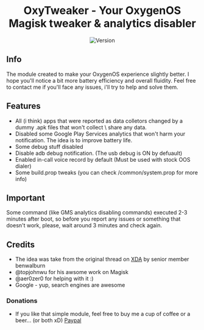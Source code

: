 <h1 align="center">OxyTweaker - Your OxygenOS Magisk tweaker & analytics disabler</h1>
<div align="center">
  <!-- Version -->
    <img src="https://img.shields.io/badge/Version-Stable-green"
      alt="Version" />
</div>


## Info
The module created to make your OxygenOS experience slightly better. I hope you'll notice a bit more battery efficiency and overall fluidity.
Feel free to contact me if you'll face any issues, i'll try to help and solve them.

## Features
- All (i think) apps that were reported as data colletors changed by a dummy .apk files that won't collect \ share any data.
- Disabled some Google Play Services analytics that won't harm your notification. The idea is to improve battery life.
- Some debug stuff disabled
- Disable adb debug notification. (The usb debug is ON by defuault)
- Enabled in-call voice record by default (Must be used with stock OOS dialer)
- Some build.prop tweaks (you can check /common/system.prop for more info)

## Important
Some command (like GMS analytics disabling commands) executed 2-3 minutes after boot, so before you report any issues or something that doesn't work, please, wait around 3 minutes and check again.

## Credits
- The idea was take from the original thread on [XDA](https://forum.xda-developers.com/oneplus-5/themes/magisk-oneplus-analytics-disabler-t3686636) by senior member benwalburn 
- @topjohnwu for his awsome work on Magisk
- @aer0zer0 for helping with it :)
- Google - yup, search engines are awesome

### Donations
- If you like that simple module, feel free to buy me a cup of coffee or a beer... (or both xD)
[Paypal](https://www.paypal.me/baadnwz)
